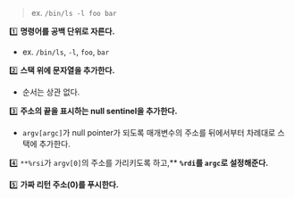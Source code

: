 > ex. `/bin/ls -l foo bar`

1️⃣ **명령어를 공백 단위로 자른다.** 
- ex. `/bin/ls`, `-l`, `foo`, `bar`

2️⃣ **스택 위에 문자열을 추가한다.**
- 순서는 상관 없다.

3️⃣ **주소의 끝을 표시하는 null sentinel을 추가한다.**
- `argv[argc]`가 null pointer가 되도록 매개변수의 주소를 뒤에서부터 차례대로 스택에 추가한다.

4️⃣ `**%rsi`가 `argv[0]`의 주소를 가리키도록 하고,** 
	**`%rdi`를 `argc`로 설정해준다.**

5️⃣ **가짜 리턴 주소(0)를 푸시한다.**

